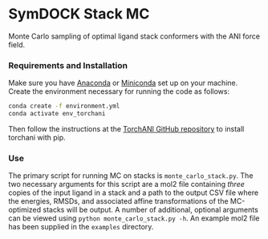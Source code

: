 # SymDOCK Stack MC

Monte Carlo sampling of optimal ligand stack conformers with the ANI force field.

### Requirements and Installation

Make sure you have [Anaconda](https://www.anaconda.com/download) or 
[Miniconda](https://www.anaconda.com/docs/getting-started/miniconda/install) 
set up on your machine. Create the environment necessary for running the code 
as follows:
```bash
conda create -f environment.yml
conda activate env_torchani
```

Then follow the instructions at the 
[TorchANI GitHub repository](https://github.com/aiqm/torchani) 
to install torchani with pip.

### Use
The primary script for running MC on stacks is `monte_carlo_stack.py`. 
The two necessary arguments for this script are a mol2 file containing *three* 
copies of the input ligand in a stack and a path to the output CSV file where 
the energies, RMSDs, and associated affine transformations of the MC-optimized 
stacks will be output. A number of additional, optional arguments can be 
viewed using `python monte_carlo_stack.py -h`. An example mol2 file has been 
supplied in the `examples` directory.
